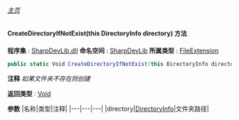 ###### [主页](./Index.md "主页")
#### CreateDirectoryIfNotExist(this DirectoryInfo directory) 方法
**程序集** : [SharpDevLib.dll](./SharpDevLib.assembly.md "SharpDevLib.dll")
**命名空间** : [SharpDevLib](./SharpDevLib.namespace.md "SharpDevLib")
**所属类型** : [FileExtension](./SharpDevLib.FileExtension.md "FileExtension")
``` csharp
public static Void CreateDirectoryIfNotExist(this DirectoryInfo directory)
```
**注释**
*如果文件夹不存在则创建*

**返回类型** : [Void](https://learn.microsoft.com/en-us/dotnet/api/system.void "Void")

**参数**
|名称|类型|注释|
|---|---|---|
|directory|[DirectoryInfo](https://learn.microsoft.com/en-us/dotnet/api/system.io.directoryinfo "DirectoryInfo")|文件夹路径|

